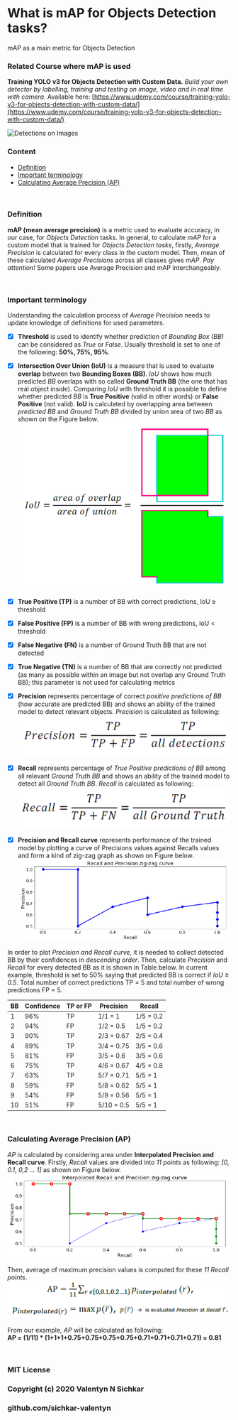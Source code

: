 # What is mAP for Objects Detection tasks?
mAP as a main metric for Objects Detection

### Related Course where mAP is used
**Training YOLO v3 for Objects Detection with Custom Data.** *Build your own detector by labelling, training and testing on image, video and in real time with camera.* Available here: [https://www.udemy.com/course/training-yolo-v3-for-objects-detection-with-custom-data/](https://www.udemy.com/course/training-yolo-v3-for-objects-detection-with-custom-data/)

![Detections on Images](https://github.com/sichkar-valentyn/YOLO-v3-Objects-Detection-with-Custom-Data/blob/master/images/slides_detections_2.gif "YOLO v3 Objects Detections on Images")


### Content
* [Definition](#definition)
* [Important terminology](#important-terminology)
* [Calculating Average Precision (AP)](#average-precision)

<br/>

### <a id="definition">Definition</a>
**mAP (mean average precision)** is a metric used to evaluate accuracy, in our case, for *Objects Detection* tasks.
In general, to calculate *mAP* for a custom model that is trained for *Objects Detection tasks*, firstly, *Average Precision* is calculated for every class in the custom model. Then, mean of these calculated *Average Precisions* across all classes gives *mAP*.
*Pay attention!* Some papers use Average Precision and mAP interchangeably.

<br/>

### <a id="important-terminology">Important terminology</a>
Understanding the calculation process of *Average Precision* needs to update knowledge of definitions for used parameters.

- [x] **Threshold** is used to identify whether prediction of *Bounding Box (BB)* can be considered as *True* or *False*. Usually threshold is set to one of the following: **50%, 75%, 95%**.

- [x] **Intersection Over Union (IoU)** is a measure that is used to evaluate **overlap** between two **Bounding Boxes (BB)**. *IoU* shows how much predicted *BB* overlaps with so called **Ground Truth BB** (the one that has real object inside). Comparing *IoU* with threshold it is possible to define whether predicted *BB* is **True Positive** (valid in other words) or **False Positive** (not valid).
**IoU** is calculated by overlapping area between *predicted BB* and *Ground Truth BB* divided by union area of two *BB* as shown on the Figure below.
![Intersection Over Union (IoU)](https://github.com/sichkar-valentyn/What-is-mAP-for-Objects-Detection-tasks-/blob/master/images/iou.png "Intersection Over Union (IoU)")

- [x] **True Positive (TP)** is a number of BB with correct predictions, IoU ≥ threshold
- [x] **False Positive (FP)** is a number of BB with wrong predictions, IoU < threshold
- [x] **False Negative (FN)** is a number of Ground Truth BB that are not detected
- [x] **True Negative (TN)** is a number of BB that are correctly not predicted (as many as possible within an image but not overlap any Ground Truth BB); this parameter is not used for calculating metrics

- [x] **Precision** represents percentage of correct *positive predictions of BB* (how accurate are predicted BB) and shows an ability of the trained model to detect relevant objects. *Precision* is calculated as following:
![Precision](https://github.com/sichkar-valentyn/What-is-mAP-for-Objects-Detection-tasks-/blob/master/images/precision.png "Precision")

- [x] **Recall** represents percentage of *True Positive predictions of BB* among all relevant *Ground Truth BB* and shows an ability of the trained model to detect all *Ground Truth BB*. *Recall* is calculated as following:
![Recall](https://github.com/sichkar-valentyn/What-is-mAP-for-Objects-Detection-tasks-/blob/master/images/recall.png "Precision")

- [x] **Precision and Recall curve** represents performance of the trained model by plotting a curve of Precisions values against Recalls values and form a kind of zig-zag graph as shown on Figure below.
![Precision and Recall curve](https://github.com/sichkar-valentyn/What-is-mAP-for-Objects-Detection-tasks-/blob/master/images/precision_recall_curve.png "Precision and Recall curve")

In order to plot *Precision and Recall curve*, it is needed to collect detected BB by their confidences in *descending order*. Then, calculate *Precision* and *Recall* for every detected BB as it is shown in Table below. In current example, threshold is set to 50% saying that predicted BB is correct if *IoU ≥ 0.5*. Total number of correct predictions TP = 5 and total number of wrong predictions FP = 5.

BB | Confidence | TP or FP | Precision | Recall
-- | -- | -- | -- | --
1 | 96% | TP | 1/1 = 1 | 1/5 = 0.2
2 | 94% | FP | 1/2 = 0.5 | 1/5 = 0.2
3 | 90% | TP | 2/3 = 0.67 | 2/5 = 0.4
4 | 89% | TP | 3/4 = 0.75 | 3/5 = 0.6
5 | 81% | FP | 3/5 = 0.6 | 3/5 = 0.6
6 | 75% | TP | 4/6 = 0.67 | 4/5 = 0.8
7 | 63% | TP | 5/7 = 0.71 | 5/5 = 1
8 | 59% | FP | 5/8 = 0.62 | 5/5 = 1
9 | 54% | FP | 5/9 = 0.56 | 5/5 = 1
10 | 51% | FP | 5/10 = 0.5 | 5/5 = 1

<br/>

### <a id="average-precision">Calculating Average Precision (AP)</a>
*AP* is calculated by considering area under **Interpolated Precision and Recall curve**. Firstly, *Recall* values are divided into *11 points* as following: *[0, 0.1, 0,2 … 1]* as shown on Figure below.
![Interpolated Precision and Recall curve](https://github.com/sichkar-valentyn/What-is-mAP-for-Objects-Detection-tasks-/blob/master/images/ap_curve.png "Interpolated Precision and Recall curve")

Then, average of maximum precision values is computed for these *11 Recall points*.
![Average](https://github.com/sichkar-valentyn/What-is-mAP-for-Objects-Detection-tasks-/blob/master/images/ap.png "Average")

From our example, *AP* will be calculated as following:
<br/>**AP = (1/11) * (1+1+1+0.75+0.75+0.75+0.75+0.71+0.71+0.71+0.71) = 0.81**

<br/>

### MIT License
### Copyright (c) 2020 Valentyn N Sichkar
### github.com/sichkar-valentyn
